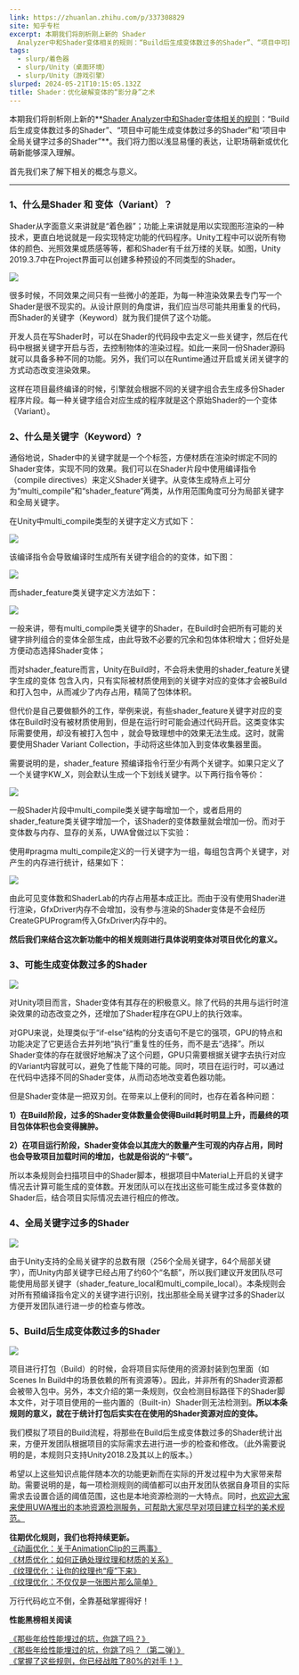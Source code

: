 ```yaml
---
link: https://zhuanlan.zhihu.com/p/337308829
site: 知乎专栏
excerpt: 本期我们将剖析刚上新的 Shader
  Analyzer中和Shader变体相关的规则：“Build后生成变体数过多的Shader”、“项目中可能生成变体数过多的Shader”和“项目中全局关键字过多的Shader”。我们将力图以浅显易懂的表达…
tags:
  - slurp/着色器
  - slurp/Unity（桌面环境）
  - slurp/Unity（游戏引擎）
slurped: 2024-05-21T10:15:05.132Z
title: Shader：优化破解变体的“影分身”之术
---
```


本期我们将剖析刚上新的**[Shader Analyzer中和Shader变体相关的规则](https://link.zhihu.com/?target=https%3A//blog.uwa4d.com/archives/%2520UWA_Pipeline28%2520.html)：“Build后生成变体数过多的Shader”、“项目中可能生成变体数过多的Shader”和“项目中全局关键字过多的Shader”**。我们将力图以浅显易懂的表达，让职场萌新或优化萌新能够深入理解。

首先我们来了解下相关的概念与意义。

---

### 1、什么是Shader 和 变体（Variant）？

Shader从字面意义来讲就是“着色器”；功能上来讲就是用以实现图形渲染的一种技术，更直白地说就是一段实现特定功能的代码程序。Unity工程中可以说所有物体的颜色、光照效果或质感等等，都和Shader有千丝万缕的关联。如图，Unity 2019.3.7中在Project界面可以创建多种预设的不同类型的Shader。

![](https://pic3.zhimg.com/v2-9d5e2b54beeb1976eb2b7666de826aaa_b.jpg)

很多时候，不同效果之间只有一些微小的差距，为每一种渲染效果去专门写一个Shader是很不现实的。从设计原则的角度讲，我们应当尽可能共用重复的代码，而Shader的关键字（Keyword）就为我们提供了这个功能。

开发人员在写Shader时，可以在Shader的代码段中去定义一些关键字，然后在代码中根据关键字开启与否，去控制物体的渲染过程。如此一来同一份Shader源码就可以具备多种不同的功能。另外，我们可以在Runtime通过开启或关闭关键字的方式动态改变渲染效果。

这样在项目最终编译的时候，引擎就会根据不同的关键字组合去生成多份Shader程序片段。每一种关键字组合对应生成的程序就是这个原始Shader的一个变体（Variant）。

### 2、什么是关键字（Keyword）?

通俗地说，Shader中的关键字就是一个个标签，方便材质在渲染时绑定不同的Shader变体，实现不同的效果。我们可以在Shader片段中使用编译指令（compile directives）来定义Shader关键字。从变体生成特点上可分为“multi_compile”和“shader_feature”两类，从作用范围角度可分为局部关键字和全局关键字。

在Unity中multi_compile类型的关键字定义方式如下：

![](https://pic1.zhimg.com/v2-b253aa106b2da0130e65978af14d0008_b.jpg)

该编译指令会导致编译时生成所有关键字组合的的变体，如下图：

![](https://pic4.zhimg.com/v2-c6c794fddf3c66dc9d5b0d3d0457933f_b.jpg)

而shader_feature类关键字定义方法如下：

![](https://pic1.zhimg.com/v2-cedbd7e55bf423d9eeb8f99e9e8fd4e4_b.jpg)

一般来讲，带有multi_compile类关键字的Shader，在Build时会把所有可能的关键字排列组合的变体全部生成，由此导致不必要的冗余和包体体积增大；但好处是方便动态选择Shader变体；

而对shader_feature而言，Unity在Build时，不会将未使用的shader_feature关键字生成的变体 包含入内，只有实际被材质使用到的关键字对应的变体才会被Build和打入包中，从而减少了内存占用，精简了包体体积。

但代价是自己要做额外的工作，举例来说，有些shader_feature关键字对应的变体在Build时没有被材质使用到，但是在运行时可能会通过代码开启。这类变体实际需要使用，却没有被打入包中 ，就会导致理想中的效果无法生成。这时，就需要使用Shader Variant Collection，手动将这些体加入到变体收集器里面。

需要说明的是，shader_feature 预编译指令行至少有两个关键字。如果只定义了一个关键字KW_X，则会默认生成一个下划线关键字。以下两行指令等价：

![](https://pic2.zhimg.com/v2-91d1d6d65fd2e5e8c889dcb598f81b81_b.jpg)

一般Shader片段中multi_compile类关键字每增加一个，或者启用的shader_feature类关键字增加一个，该Shader的变体数量就会增加一份。而对于变体数与内存、显存的关系，UWA曾做过以下实验：

使用#pragma multi_compile定义的一行关键字为一组，每组包含两个关键字，对产生的内存进行统计，结果如下：

![](https://pic1.zhimg.com/v2-3ee0c585d8630f6f7489e3e6baeb332c_b.jpg)

由此可见变体数和ShaderLab的内存占用基本成正比。而由于没有使用Shader进行渲染，GfxDriver内存不会增加，没有参与渲染的Shader变体是不会经历CreateGPUProgram传入GfxDriver内存中的。

**然后我们来结合这次新功能中的相关规则进行具体说明变体对项目优化的意义。**

### 3、可能生成变体数过多的Shader

![](https://pic3.zhimg.com/v2-097f8536670b759b9382a82927a94772_b.jpg)

对Unity项目而言，Shader变体有其存在的积极意义。除了代码的共用与运行时渲染效果的动态改变之外，还增加了Shader程序在GPU上的执行效率。

对GPU来说，处理类似于“if-else”结构的分支语句不是它的强项，GPU的特点和功能决定了它更适合去并列地“执行”重复性的任务，而不是去“选择”。所以Shader变体的存在就很好地解决了这个问题，GPU只需要根据关键字去执行对应的Variant内容就可以，避免了性能下降的可能。同时，项目在运行时，可以通过在代码中选择不同的Shader变体，从而动态地改变着色器功能。

但是Shader变体是一把双刃剑。在带来以上便利的同时，也存在着各种问题：

**1）在Build阶段，过多的Shader变体数量会使得Build耗时明显上升，而最终的项目包体体积也会变得臃肿。**

**2）在项目运行阶段，Shader变体会以其庞大的数量产生可观的内存占用，同时也会导致项目加载时间的增加，也就是俗说的“卡顿”。**

所以本条规则会扫描项目中的Shader脚本，根据项目中Material上开启的关键字情况去计算可能生成的变体数。开发团队可以在找出这些可能生成过多变体数的Shader后，结合项目实际情况去进行相应的修改。

### 4、全局关键字过多的Shader

![](https://pic1.zhimg.com/v2-b721b2ccfcc85bb1a3f32f152db5e34c_b.jpg)

由于Unity支持的全局关键字的总数有限（256个全局关键字，64个局部关键字），而Unity内部关键字已经占用了约60个“名额”，所以我们建议开发团队尽可能使用局部关键字（shader_feature_local和multi_compile_local）。本条规则会对所有预编译指令定义的关键字进行识别，找出那些全局关键字过多的Shader以方便开发团队进行进一步的检查与修改。

### 5、Build后生成变体数过多的Shader

![](https://pic3.zhimg.com/v2-b4b6ac29f386130d5653a2f071df3a92_b.jpg)

项目进行打包（Build）的时候，会将项目实际使用的资源封装到包里面（如Scenes In Build中的场景依赖的所有资源等）。因此，并非所有的Shader资源都会被带入包中。另外，本文介绍的第一条规则，仅会检测目标路径下的Shader脚本文件，对于项目使用的一些内置的（Built-in）Shader则无法检测到。**所以本条规则的意义，就在于统计打包后实实在在使用的Shader资源对应的变体。**

我们模拟了项目的Build流程，将那些在Build后生成变体数过多的Shader统计出来，方便开发团队根据项目的实际需求去进行进一步的检查和修改。（此外需要说明的是，本规则只支持Unity2018.2及其以上的版本。）

希望以上这些知识点能伴随本次的功能更新而在实际的开发过程中为大家带来帮助。需要说明的是，每一项检测规则的阈值都可以由开发团队依据自身项目的实际需求去设置合适的阈值范围，这也是本地资源检测的一大特点。同时，[也欢迎大家来使用UWA推出的本地资源检测服务，可帮助大家尽早对项目建立科学的美术规范。](https://link.zhihu.com/?target=https%3A//blog.uwa4d.com/archives/pipelinesummary.html)

**往期优化规则，我们也将持续更新。**  
[《动画优化：关于AnimationClip的三两事》](https://link.zhihu.com/?target=https%3A//blog.uwa4d.com/archives/UWA_Pipeline22.html)  
[《材质优化：如何正确处理纹理和材质的关系》](https://link.zhihu.com/?target=https%3A//blog.uwa4d.com/archives/UWA_Pipeline21.html)  
[《纹理优化：让你的纹理也“瘦”下来》](https://link.zhihu.com/?target=https%3A//blog.uwa4d.com/archives/UWA_Pipeline20.html)  
[《纹理优化：不仅仅是一张图片那么简单》](https://link.zhihu.com/?target=https%3A//blog.uwa4d.com/archives/UWA_Pipeline19.html)

万行代码屹立不倒，全靠基础掌握得好！

**性能黑榜相关阅读**

[《那些年给性能埋过的坑，你跳了吗？》](https://link.zhihu.com/?target=https%3A//blog.uwa4d.com/archives/UWA_Pipeline12.html)  
[《那些年给性能埋过的坑，你跳了吗？（第二弹）》](https://link.zhihu.com/?target=https%3A//blog.uwa4d.com/archives/UWA_Pipeline13.html)  
[《掌握了这些规则，你已经战胜了80%的对手！》](https://link.zhihu.com/?target=https%3A//blog.uwa4d.com/archives/UWA_Pipeline14.html)